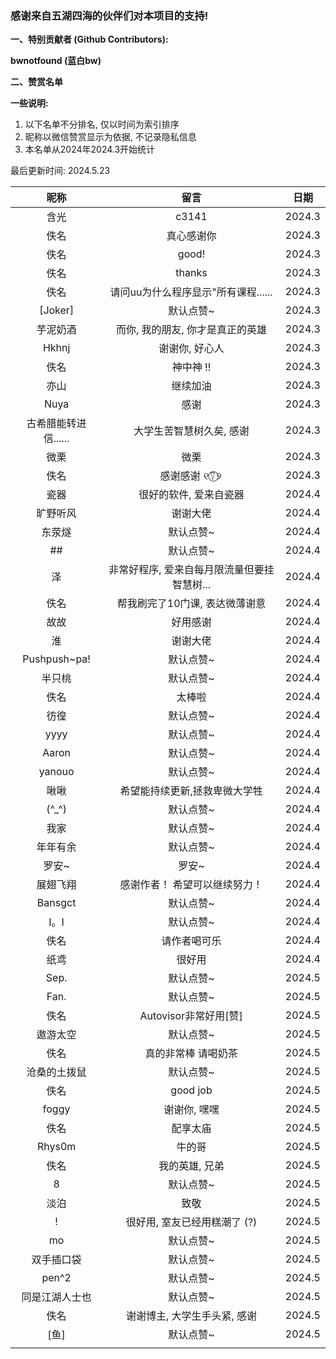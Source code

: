 ### 感谢来自五湖四海的伙伴们对本项目的支持! 

**一、特别贡献者 (Github Contributors):**

**bwnotfound (蓝白bw)** 

**二、赞赏名单**

**一些说明:**

1. 以下名单不分排名, 仅以时间为索引排序
2. 昵称以微信赞赏显示为依据, 不记录隐私信息
3. 本名单从2024年2024.3开始统计

最后更新时间: 2024.5.23

|         昵称         |                    留言                     |  日期  |
| :------------------: | :-----------------------------------------: | :----: |
|         含光         |                    c3141                    | 2024.3 |
|         佚名         |                 真心感谢你                  | 2024.3 |
|         佚名         |                    good!                    | 2024.3 |
|         佚名         |                   thanks                    | 2024.3 |
|         佚名         |     请问uu为什么程序显示"所有课程......     | 2024.3 |
|       [Joker]        |                  默认点赞~                  | 2024.3 |
|       芋泥奶酒       |      而你, 我的朋友, 你才是真正的英雄       | 2024.3 |
|        Hkhnj         |               谢谢你, 好心人                | 2024.3 |
|         佚名         |                  神中神 !!                  | 2024.3 |
|         亦山         |                  继续加油                   | 2024.3 |
|         Nuya         |                    感谢                     | 2024.3 |
| 古希腊能转进信...... |          大学生苦智慧树久矣, 感谢           | 2024.3 |
|         微栗         |                    微栗                     | 2024.3 |
|         佚名         |                感谢感谢 ୧⍢⃝୨                 | 2024.3 |
|         瓷器         |           很好的软件, 爱来自瓷器            | 2024.4 |
|       旷野听风       |                  谢谢大佬                   | 2024.4 |
|        东荥燧        |                  默认点赞~                  | 2024.4 |
|          ##          |                  默认点赞~                  | 2024.4 |
|          泽          | 非常好程序, 爱来自每月限流量但要挂智慧树... | 2024.4 |
|         佚名         |       帮我刷完了10门课, 表达微薄谢意        | 2024.4 |
|         故故         |                  好用感谢                   | 2024.4 |
|          淮          |                  谢谢大佬                   | 2024.4 |
|     Pushpush~pa!     |                  默认点赞~                  | 2024.4 |
|        半只桃        |                  默认点赞~                  | 2024.4 |
|         佚名         |                   太棒啦                    | 2024.4 |
|         彷徨         |                  默认点赞~                  | 2024.4 |
|         yyyy         |                  默认点赞~                  | 2024.4 |
|        Aaron         |                  默认点赞~                  | 2024.4 |
|        yanouo        |                  默认点赞~                  | 2024.4 |
|         啾啾         |        希望能持续更新,拯救卑微大学牲        | 2024.4 |
|        (^_^)         |                  默认点赞~                  | 2024.4 |
|         我家         |                  默认点赞~                  | 2024.4 |
|       年年有余       |                  默认点赞~                  | 2024.4 |
|        罗安~         |                    罗安~                    | 2024.4 |
|       展翅飞翔       |        感谢作者！ 希望可以继续努力！        | 2024.4 |
|       Bansgct        |                  默认点赞~                  | 2024.4 |
|         I。I         |                  默认点赞~                  | 2024.4 |
|         佚名         |                请作者喝可乐                 | 2024.4 |
|         纸鸢         |                   很好用                    | 2024.4 |
|         Sep.         |                  默认点赞~                  | 2024.5 |
|         Fan.         |                  默认点赞~                  | 2024.5 |
|         佚名         |            Autovisor非常好用[赞]            | 2024.5 |
|       遨游太空       |                  默认点赞~                  | 2024.5 |
|         佚名         |             真的非常棒 请喝奶茶             | 2024.5 |
|     沧桑的土拨鼠     |                  默认点赞~                  | 2024.5 |
|         佚名         |                  good job                   | 2024.5 |
|        foggy         |                谢谢你, 嘿嘿                 | 2024.5 |
|         佚名         |                  配享太庙                   | 2024.5 |
|        Rhys0m        |                   牛的哥                    | 2024.5 |
|         佚名         |               我的英雄, 兄弟                | 2024.5 |
|          8           |                  默认点赞~                  | 2024.5 |
|         淡泊         |                    致敬                     | 2024.5 |
|          !           |        很好用, 室友已经用糕潮了 (?)         | 2024.5 |
|          mo          |                  默认点赞~                  | 2024.5 |
|      双手插口袋      |                  默认点赞~                  | 2024.5 |
|        pen^2         |                  默认点赞~                  | 2024.5 |
|    同是江湖人士也    |                  默认点赞~                  | 2024.5 |
|         佚名         |        谢谢博主, 大学生手头紧, 感谢         | 2024.5 |
|         [鱼]         |                  默认点赞~                  | 2024.5 |
|                      |                                             |        |

